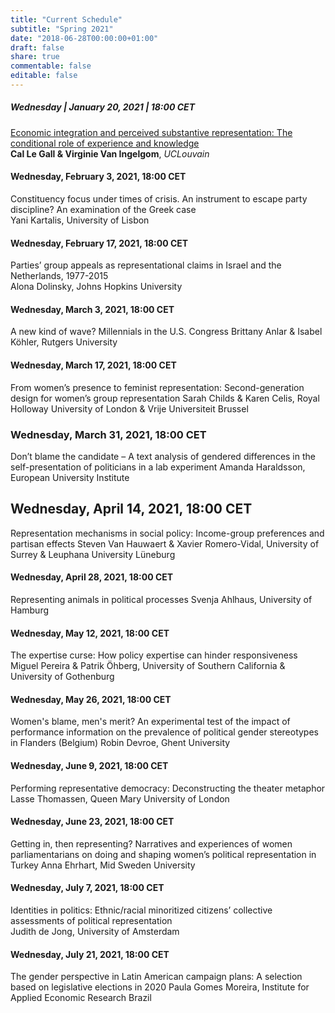 ```yaml
---
title: "Current Schedule"
subtitle: "Spring 2021"
date: "2018-06-28T00:00:00+01:00"
draft: false
share: true
commentable: false
editable: false
---
```


##### Wednesday | January 20, 2021 | 18:00 CET
[Economic integration and perceived substantive representation: The conditional role of experience and knowledge](https://www.representations.online/seminars/2021-spring-01-le-gall/)    
**Cal Le Gall & Virginie Van Ingelgom**, *UCLouvain*

#### Wednesday, February 3, 2021, 18:00 CET
Constituency focus under times of crisis. An instrument to escape party discipline? An examination of the Greek case    
Yani Kartalis, University of Lisbon

#### Wednesday, February 17, 2021, 18:00 CET
Parties’ group appeals as representational claims in Israel and the Netherlands, 1977-2015    
Alona Dolinsky, Johns Hopkins University

#### Wednesday, March 3, 2021, 18:00 CET
A new kind of wave? Millennials in the U.S. Congress
Brittany Anlar & Isabel Köhler, Rutgers University

#### Wednesday, March 17, 2021, 18:00 CET
From women’s presence to feminist representation: Second-generation design for women’s group representation
Sarah Childs & Karen Celis, Royal Holloway University of London & Vrije Universiteit Brussel

### Wednesday, March 31, 2021, 18:00 CET
Don’t blame the candidate – A text analysis of gendered differences in the self-presentation of politicians in a lab experiment
Amanda Haraldsson, European University Institute

## Wednesday, April 14, 2021, 18:00 CET
Representation mechanisms in social policy: Income-group preferences and partisan effects
Steven Van Hauwaert & Xavier Romero-Vidal, University of Surrey & Leuphana University Lüneburg

#### Wednesday, April 28, 2021, 18:00 CET
Representing animals in political processes
Svenja Ahlhaus, University of Hamburg

#### Wednesday, May 12, 2021, 18:00 CET
The expertise curse: How policy expertise can hinder responsiveness
Miguel Pereira & Patrik Öhberg, University of Southern California & University of Gothenburg

#### Wednesday, May 26, 2021, 18:00 CET
Women's blame, men's merit? An experimental test of the impact of performance information on the prevalence of political gender stereotypes in Flanders (Belgium)
Robin Devroe, Ghent University

#### Wednesday, June 9, 2021, 18:00 CET
Performing representative democracy: Deconstructing the theater metaphor
Lasse Thomassen, Queen Mary University of London

#### Wednesday, June 23, 2021, 18:00 CET
Getting in, then representing? Narratives and experiences of women parliamentarians on doing and shaping women’s political representation in Turkey
Anna Ehrhart, Mid Sweden University

#### Wednesday, July 7, 2021, 18:00 CET
Identities in politics: Ethnic/racial minoritized citizens’ collective assessments of political representation	
Judith de Jong, University of Amsterdam

#### Wednesday, July 21, 2021, 18:00 CET
The gender perspective in Latin American campaign plans: A selection based on legislative elections in 2020
Paula Gomes Moreira, Institute for Applied Economic Research Brazil
